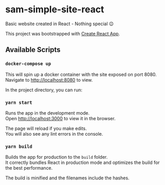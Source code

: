 # sam-simple-site-react

Basic website created in React - Nothing special 😉

This project was bootstrapped with [Create React App](https://github.com/facebook/create-react-app).

## Available Scripts

### `docker-compose up`

This will spin up a docker container with the site exposed on port 8080. Navigate to [http://localhost:8080](http://localhost:8080) to view.

In the project directory, you can run:

### `yarn start`

Runs the app in the development mode.<br />
Open [http://localhost:3000](http://localhost:3000) to view it in the browser.

The page will reload if you make edits.<br />
You will also see any lint errors in the console.


### `yarn build`

Builds the app for production to the `build` folder.<br />
It correctly bundles React in production mode and optimizes the build for the best performance.

The build is minified and the filenames include the hashes.<br />
